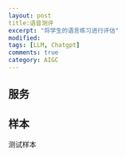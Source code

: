 ```yaml
---
layout: post
title:语音测评
excerpt: "将学生的语言练习进行评估"
modified: 
tags: [LLM, Chatgpt]
comments: true
category: AIGC
---
```




## 服务



## 样本

测试样本

<audio src="assets/audio/demo.wav"></audio>

